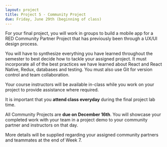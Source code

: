 ```yaml
---
layout: project
title: Project 5 - Community Project
due: Friday, June 29th (beginning of class)
---
```


For your final project, you will work in groups to build a mobile app for a RED Community Partner Project that has previously been through a UX/UI design process.

You will have to synthesize everything you have learned throughout the semester to best decide how to tackle your assigned project. It must incorporate all of the best practices we have learned about React and React Native, Redux, databases and testing. You must also use Git for version control and team collaboration.

Your course instructors will be available in-class while you work on your project to provide assistance where required.

It is important that you **attend class everyday** during the final project lab time.

All Community Projects are **due on December 16th**. You will showcase your completed work with your team in a project demo to your community partner and instructors on that day.

More details will be supplied regarding your assigned community partners and teammates at the end of Week 7.
